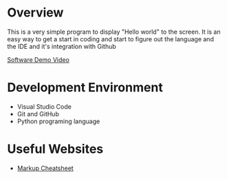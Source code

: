 # Overview

This is a very simple program to display "Hello world" to the screen. It is an easy way to get a start in coding and start to figure out the language and the IDE and it's integration with Github

[Software Demo Video](https://youtu.be/jNPkr8iHjhQ)

# Development Environment
* Visual Studio Code
* Git and GitHub
* Python programing language 

# Useful Websites

* [Markup Cheatsheet](https://www.markdownguide.org/cheat-sheet/)